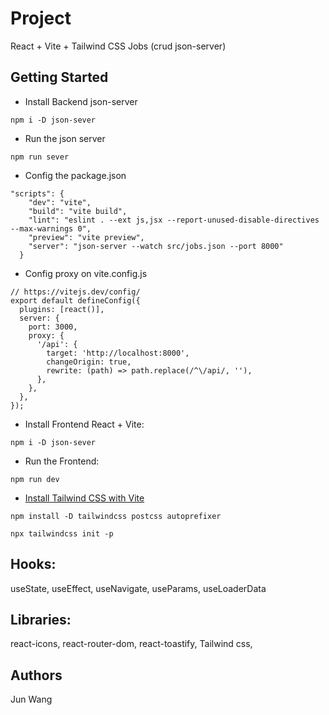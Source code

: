 # Project 
React + Vite + Tailwind CSS Jobs (crud json-server)

## Getting Started

* Install Backend json-server

```
npm i -D json-sever
```

* Run the json server
```
npm run sever

```
* Config the package.json

```
"scripts": {
    "dev": "vite",
    "build": "vite build",
    "lint": "eslint . --ext js,jsx --report-unused-disable-directives --max-warnings 0",
    "preview": "vite preview",
    "server": "json-server --watch src/jobs.json --port 8000"
  }

```
* Config  proxy on vite.config.js
```
// https://vitejs.dev/config/
export default defineConfig({
  plugins: [react()],
  server: {
    port: 3000,
    proxy: {
      '/api': {
        target: 'http://localhost:8000',
        changeOrigin: true,
        rewrite: (path) => path.replace(/^\/api/, ''),
      },
    },
  },
});
```

* Install Frontend  React + Vite:

```
npm i -D json-sever
```

* Run the Frontend:
```
npm run dev
```

* [Install Tailwind CSS with Vite](https://tailwindcss.com/docs/guides/vite)

```
npm install -D tailwindcss postcss autoprefixer
```
```
npx tailwindcss init -p
```
## Hooks:
useState, useEffect, useNavigate, useParams, useLoaderData

## Libraries: 
react-icons, react-router-dom, react-toastify, Tailwind css, 


## Authors

Jun Wang




